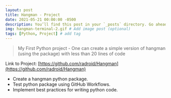 ```yaml
---
layout: post
title: Hangman - Project
date: 2021-05-21 00:00:00 -0500
description: You’ll find this post in your `_posts` directory. Go ahead and edit it and re-build the site to see your changes. # Add post description (optional)
img: hangman-terminal-2.gif # Add image post (optional)
tags: [Python, Project] # add tag
---
```


> My First Python project - One can create a simple version of hangman (using the package) with less than 20 lines of code

Link to Project: [https://github.com/radroid/Hangman](https://github.com/radroid/Hangman)

* Create a hangman python package.
* Test python package using GitHub Workflows.
* Implement best practices for writing python code.
